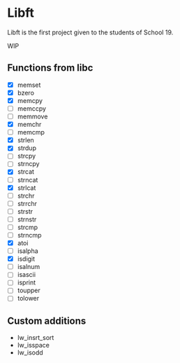 # Libft

Libft is the first project given to the students of School 19.

WIP

## Functions from libc

- [x] memset
- [x] bzero
- [x] memcpy
- [ ] memccpy
- [ ] memmove
- [x] memchr
- [ ] memcmp
- [x] strlen
- [x] strdup
- [ ] strcpy
- [ ] strncpy
- [x] strcat
- [ ] strncat
- [x] strlcat
- [ ] strchr
- [ ] strrchr
- [ ] strstr
- [ ] strnstr
- [ ] strcmp
- [ ] strncmp
- [x] atoi
- [ ] isalpha
- [x] isdigit
- [ ] isalnum
- [ ] isascii
- [ ] isprint
- [ ] toupper
- [ ] tolower

## Custom additions

+ lw_insrt_sort
+ lw_isspace
+ lw_isodd